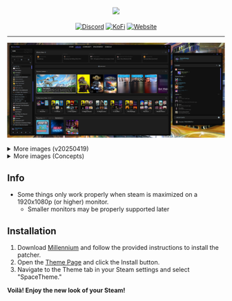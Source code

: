 <div align="center">
<h3><img height="52px" src="https://raw.githubusercontent.com/SpaceTheme/Steam/main/_assets/img/logo.png"></h3>

[![Discord](https://img.shields.io/badge/discord-black?style=for-the-badge&logo=discord&logoColor=%23ffffff&labelColor=%235865F2&color=%235865F2)](https://discord.spacetheme.de)
[![KoFi](https://img.shields.io/badge/kofi-dark?style=for-the-badge&logo=kofi&logoColor=%23fff&labelColor=%23ff5e5b&color=%23ff5e5b)](https://kofi.spacetheme.de)
[![Website](https://img.shields.io/badge/website-back?style=for-the-badge&logo=googlechrome&logoColor=%23ffffff&labelColor=%23111111&color=%23111111)](https://spacetheme.de)
<hr>
</div>

![Preview](https://raw.githubusercontent.com/SpaceTheme/Steam/main/_assets/img/preview.png)
<details>
    <summary>More images (v20250419)</summary>

|  Library home  |  Library gamepage  |
|  :---:  |  :---:  |
|  ![Preview](https://raw.githubusercontent.com/SpaceTheme/Steam/main/_assets/img/libHome.png)  |  ![Preview](https://raw.githubusercontent.com/SpaceTheme/Steam/main/_assets/img/libGamepage.png)  |
|  **Store**  |  **Friend list & Chat**  |
|  ![Preview](https://raw.githubusercontent.com/SpaceTheme/Steam/main/_assets/img/storePage.png)  |  ![Preview](https://raw.githubusercontent.com/SpaceTheme/Steam/main/_assets/img/friendAndChat.png)  |
</details>
<details>
    <summary>More images (Concepts)</summary>

|  Library home  |  Library gamepage  |
|  :---:  |  :---:  |
|  ![Preview](https://raw.githubusercontent.com/SpaceTheme/Steam/main/_assets/img/conceptLibHome.png)  |  ![Preview](https://raw.githubusercontent.com/SpaceTheme/Steam/main/_assets/img/conceptLibGamepage.png)  |
|  **Store**  |  **Store gamepage**  |
|  ![Preview](https://raw.githubusercontent.com/SpaceTheme/Steam/main/_assets/img/conceptStorePage.png)  |  ![Preview](https://raw.githubusercontent.com/SpaceTheme/Steam/main/_assets/img/conceptStoreGamepage.png)  |
</details>

## Info
- Some things only work properly when steam is maximized on a 1920x1080p (or higher) monitor.
  - Smaller monitors may be properly supported later

## Installation
1. Download [Millennium](https://docs.steambrew.app/users/installing) and follow the provided instructions to install the patcher.
1. Open the [Theme Page](https://steambrew.app/theme?id=zQndv1rI0FXLh3QTRgOL) and click the Install button.
1. Navigate to the Theme tab in your Steam settings and select "SpaceTheme."

**Voilà! Enjoy the new look of your Steam!**
<!--
## Automatic installation (Recommended)
1. Download [Millennium](https://docs.steambrew.app/users/installing). Follow the instructions provided to install the patcher.
1. Download [SpaceTheme Installer](https://github.com/SpaceTheme/Installer/releases) or
<br>Run the command in PowerShell:
```ps1
iwr -useb "https://spacetheme.de/steam.ps1" | iex
```
[Source](https://github.com/SpaceTheme/Installer/blob/main/cli/steam.ps1)
  
## Manual installation
1. Download [Millennium](https://docs.steambrew.app/users/installing). Follow the instructions provided to install the patcher.
1. Open Steam and navigate to `Steam -> Settings -> Themes`
1. Click on the Folder icon to open the skins folder
1. Now simply drop the theme in the skins folder and unzip the .zip
1. Select the theme from the interface after it installs.

Voila! Enjoy the new look of your Steam!
-->